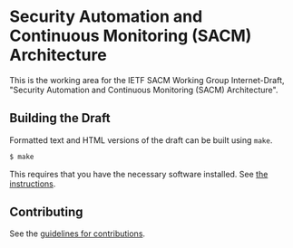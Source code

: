 # Security Automation and Continuous Monitoring (SACM) Architecture

This is the working area for the IETF SACM Working Group Internet-Draft, "Security Automation and Continuous Monitoring (SACM) Architecture".


## Building the Draft

Formatted text and HTML versions of the draft can be built using `make`.

```sh
$ make
```

This requires that you have the necessary software installed.  See
[the instructions](https://github.com/martinthomson/i-d-template/blob/master/doc/SETUP.md).


## Contributing

See the
[guidelines for contributions](CONTRIBUTING.md).
